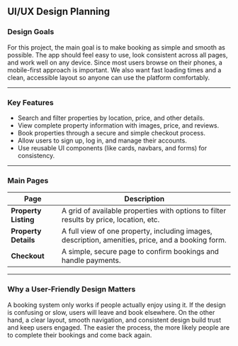 ## UI/UX Design Planning

### Design Goals
For this project, the main goal is to make booking as simple and smooth as possible. The app should feel easy to use, look consistent across all pages, and work well on any device. Since most users browse on their phones, a mobile-first approach is important. We also want fast loading times and a clean, accessible layout so anyone can use the platform comfortably.

---

### Key Features
- Search and filter properties by location, price, and other details.  
- View complete property information with images, price, and reviews.  
- Book properties through a secure and simple checkout process.  
- Allow users to sign up, log in, and manage their accounts.  
- Use reusable UI components (like cards, navbars, and forms) for consistency.  

---

### Main Pages

| Page | Description |
|------|-------------|
| **Property Listing** | A grid of available properties with options to filter results by price, location, etc. |
| **Property Details** | A full view of one property, including images, description, amenities, price, and a booking form. |
| **Checkout** | A simple, secure page to confirm bookings and handle payments. |

---

### Why a User-Friendly Design Matters
A booking system only works if people actually enjoy using it. If the design is confusing or slow, users will leave and book elsewhere. On the other hand, a clear layout, smooth navigation, and consistent design build trust and keep users engaged. The easier the process, the more likely people are to complete their bookings and come back again.
